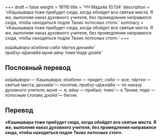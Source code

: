 +++
draft = false
weight = 18116
title = 'ЧЧ Мадхйа 10.134'
description = '«Кашишвара тоже прибудет сюда, когда обойдет все святые места. Я же, выполняя наказ духовного учителя, без промедления направился сюда, чтобы находиться подле Твоих лотосных стоп».'
summary = '«Кашишвара тоже прибудет сюда, когда обойдет все святые места. Я же, выполняя наказ духовного учителя, без промедления направился сюда, чтобы находиться подле Твоих лотосных стоп».'
+++

_ка̄ш́ӣш́вара а̄сибена саба тӣртха декхийа̄  
прабху-а̄джн̃а̄йа мун̃и а̄ину тома̄-паде дха̄н̃а̄_

## Пословный перевод

_ка̄ш́ӣш́вара_ — Кашишвара; _а̄сибена_ — придет; _саба_ — все; _тӣртха_ — святые места; _декхийа̄_ — посетив; _прабху_\-_а̄джн̃а̄йа_ — по наказу духовного учителя; _мун̃и_ — я; _а̄ину_ — прибыл; _тома̄_ — к Твоим; _паде_ — лотосным стопам; _дха̄н̃а̄_ — бегом.

## Перевод

**«Кашишвара тоже прибудет сюда, когда обойдет все святые места. Я же, выполняя наказ духовного учителя, без промедления направился сюда, чтобы находиться подле Твоих лотосных стоп».**
